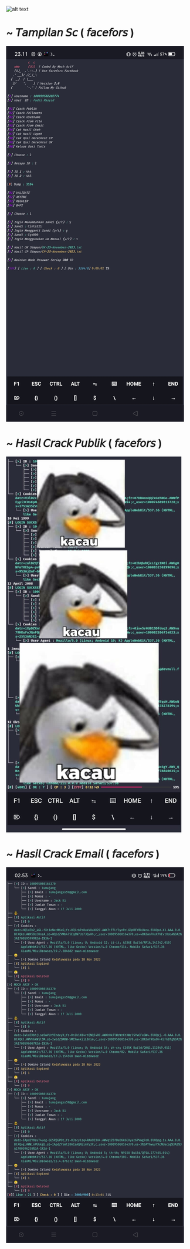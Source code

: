 ![alt text](https://camo.githubusercontent.com/de8ac9f96c50b0ea5067b678943d1b90cae2d53a5a19b932cc07af6f33444bbf/68747470733a2f2f6d656469612e74656e6f722e636f6d2f695643694d39573763765941414141642f77656c636f6d652e676966?raw=true)

# ~ 𝘛𝘢𝘮𝘱𝘪𝘭𝘢𝘯 𝘚𝘤 ( 𝘧𝘢𝘤𝘦𝘧𝘰𝘳𝘴 )

![alt text](https://github.com/Xicaa-X-Code/Facefors/blob/main/data/Screenshot_2023-11-25-23-11-49-15_84d3000e3f4017145260f7618db1d683.jpg?raw=true)

# ~ 𝘏𝘢𝘴𝘪𝘭 𝘊𝘳𝘢𝘤𝘬 𝘗𝘶𝘣𝘭𝘪𝘬 ( 𝘧𝘢𝘤𝘦𝘧𝘰𝘳𝘴 )

![alt text](https://github.com/Xicaa-X-Code/Facefors/blob/main/OK/IMG_20231122_152830.jpg?raw=true)


# ~ 𝘏𝘢𝘴𝘪𝘭 𝘊𝘳𝘢𝘤𝘬 𝘌𝘮𝘢𝘪𝘭 ( 𝘧𝘢𝘤𝘦𝘧𝘰𝘳𝘴 )

![alt text](https://github.com/Xicaa-X-Code/Facefors/blob/main/OK/Screenshot_2023-11-22-02-53-49-81_84d3000e3f4017145260f7618db1d683.jpg?raw=true)
